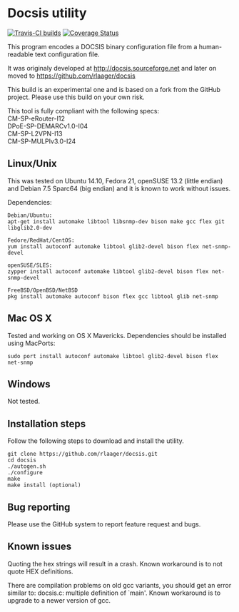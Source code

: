 Docsis utility
==============

[![Travis-CI builds](https://travis-ci.org/AdrianSimionov/docsis.svg?branch=master)](https://travis-ci.org/AdrianSimionov/docsis) [![Coverage Status](https://coveralls.io/repos/AdrianSimionov/docsis/badge.png)](https://coveralls.io/r/AdrianSimionov/docsis)

This program encodes a DOCSIS binary configuration file from a human-readable text configuration file.

It was originaly developed at http://docsis.sourceforge.net and later on moved to https://github.com/rlaager/docsis

This build is an experimental one and is based on a fork from the GitHub project. Please use this build on your own risk.

This tool is fully compliant with the following specs:  
CM-SP-eRouter-I12  
DPoE-SP-DEMARCv1.0-I04  
CM-SP-L2VPN-I13  
CM-SP-MULPIv3.0-I24  

Linux/Unix
----------

This was tested on Ubuntu 14.10, Fedora 21, openSUSE 13.2 (little endian) and Debian 7.5 Sparc64 (big endian) and it is known to work without issues.

Dependencies:

    Debian/Ubuntu:
    apt-get install automake libtool libsnmp-dev bison make gcc flex git libglib2.0-dev
    
    Fedore/RedHat/CentOS:
    yum install autoconf automake libtool glib2-devel bison flex net-snmp-devel
    
    openSUSE/SLES:
    zypper install autoconf automake libtool glib2-devel bison flex net-snmp-devel
    
    FreeBSD/OpenBSD/NetBSD
    pkg install automake autoconf bison flex gcc libtool glib net-snmp
    
Mac OS X
--------

Tested and working on OS X Mavericks. Dependencies should be installed using MacPorts:

    sudo port install autoconf automake libtool glib2-devel bison flex net-snmp

Windows
-------

Not tested.

Installation steps
------------------

Follow the following steps to download and install the utility.

    git clone https://github.com/rlaager/docsis.git
    cd docsis
    ./autogen.sh
    ./configure
    make
    make install (optional)

Bug reporting
-------------

Please use the GitHub system to report feature request and bugs.

Known issues
------------

Quoting the hex strings will result in a crash. Known workaround is to not quote HEX definitions.  
  
There are compilation problems on old gcc variants, you should get an error similar to: docsis.c: multiple definition of `main'. Known workaround is to upgrade to a newer version of gcc.  
